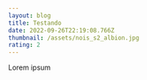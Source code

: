 ```yaml
---
layout: blog
title: Testando
date: 2022-09-26T22:19:08.766Z
thumbnail: /assets/nois_s2_albion.jpg
rating: 2
---
```

L﻿orem ipsum